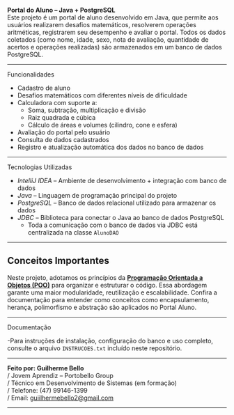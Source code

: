 **Portal do Aluno – Java + PostgreSQL**  
Este projeto é um portal de aluno desenvolvido em Java, que permite aos usuários realizarem desafios matemáticos, resolverem operações aritméticas, registrarem seu desempenho e avaliar o portal. Todos os dados coletados (como nome, idade, sexo, nota de avaliação, quantidade de acertos e operações realizadas) são armazenados em um banco de dados PostgreSQL.

---
Funcionalidades
- Cadastro de aluno  
- Desafios matemáticos com diferentes níveis de dificuldade  
- Calculadora com suporte a:
  - Soma, subtração, multiplicação e divisão  
  - Raiz quadrada e cúbica  
  - Cálculo de áreas e volumes (cilindro, cone e esfera)  
- Avaliação do portal pelo usuário  
- Consulta de dados cadastrados  
- Registro e atualização automática dos dados no banco de dados  
---
Tecnologias Utilizadas
- *IntelliJ IDEA* – Ambiente de desenvolvimento + integração com banco de dados  
- *Java* – Linguagem de programação principal do projeto  
- *PostgreSQL* – Banco de dados relacional utilizado para armazenar os dados  
- *JDBC* – Biblioteca para conectar o Java ao banco de dados PostgreSQL  
  - Toda a comunicação com o banco de dados via JDBC está centralizada na classe `AlunoDAO`
---
## Conceitos Importantes
Neste projeto, adotamos os princípios da **[Programação Orientada a Objetos (POO)](./POO-no-Projeto.md)** para organizar e estruturar o código. Essa abordagem garante uma maior modularidade, reutilização e escalabilidade. Confira a documentação para entender como conceitos como encapsulamento, herança, polimorfismo e abstração são aplicados no Portal Aluno.

---
Documentação

-Para instruções de instalação, configuração do banco e uso completo, consulte o arquivo `INSTRUCOES.txt` incluído neste repositório.

---

**Feito por: Guilherme Bello**  
/ Jovem Aprendiz – Portobello Group  
/ Técnico em Desenvolvimento de Sistemas (em formação)  
/ Telefone: (47) 99146-1399  
/ Email: guiilhermebello2@gmail.com  

---
